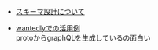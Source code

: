 - [スキーマ設計について](https://book.productionreadygraphql.com/)

- [wantedlyでの活用例](https://docs.wantedly.dev/fields/the-system/graphql-gateway)
<br>protoからgraphQLを生成しているの面白い
